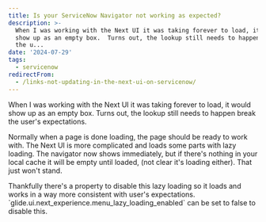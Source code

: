 ```yaml
---
title: Is your ServiceNow Navigator not working as expected?
description: >-
  When I was working with the Next UI it was taking forever to load, it would
  show up as an empty box.  Turns out, the lookup still needs to happen break
  the u...
date: '2024-07-29'
tags:
  - servicenow
redirectFrom:
  - /links-not-updating-in-the-next-ui-on-servicenow/
---
```


When I was working with the Next UI it was taking forever to load, it would show up as an empty box.  Turns out, the lookup still needs to happen break the user's expectations.  

Normally when a page is done loading, the page should be ready to work with.  The Next UI is more complicated and loads some parts with lazy loading.  The navigator now shows immediately, but if there's nothing in your local cache it will be empty until loaded, (not clear it's loading either).  That just won't stand.  

Thankfully there's a property to disable this lazy loading so it loads and works in a way more consistent with user's expectations.  \`glide.ui.next_experience.menu_lazy_loading_enabled\` can be set to false to disable this.